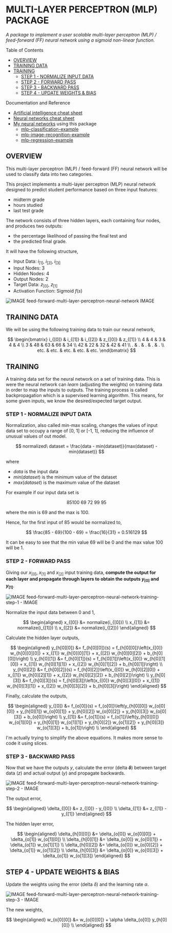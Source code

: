 # MULTI-LAYER PERCEPTRON (MLP) PACKAGE

  _A package to implement a user scalable multi-layer
  perceptron (MLP) / feed-forward (FF) neural network using a
  sigmoid non-linear function._

Table of Contents

* [OVERVIEW](https://github.com/JeffDeCola/my-neural-networks/tree/main/multi-layer-perceptron-scalable#overview)
* [TRAINING DATA](https://github.com/JeffDeCola/my-neural-networks/tree/main/multi-layer-perceptron-scalable#training-data)
* [TRAINING](https://github.com/JeffDeCola/my-neural-networks/tree/main/multi-layer-perceptron-scalable#training)
  * [STEP 1 - NORMALIZE INPUT DATA](https://github.com/JeffDeCola/my-neural-networks/tree/main/multi-layer-perceptron-scalable#step-1---normalize-input-data)
  * [STEP 2 - FORWARD PASS](https://github.com/JeffDeCola/my-neural-networks/tree/main/multi-layer-perceptron-scalable#step-2---forward-pass)
  * [STEP 3 - BACKWARD PASS](https://github.com/JeffDeCola/my-neural-networks/tree/main/multi-layer-perceptron-scalable#step-3---backward-pass)
  * [STEP 4 - UPDATE WEIGHTS & BIAS](https://github.com/JeffDeCola/my-neural-networks/tree/main/multi-layer-perceptron-scalable#step-4---update-weights--bias)

Documentation and Reference

* [Artificial intelligence cheat sheet](https://github.com/JeffDeCola/my-cheat-sheets/tree/master/software/development/software-architectures/artificial-intelligence/artificial-intelligence-cheat-sheet)
* [Neural networks cheat sheet](https://github.com/JeffDeCola/my-cheat-sheets/tree/master/software/development/software-architectures/artificial-intelligence/artificial-intelligence-cheat-sheet/neural-networks.md)
* [My neural networks](https://github.com/JeffDeCola/my-neural-networks/tree/main)
using this package
  * [mlp-classification-example](https://github.com/JeffDeCola/my-neural-networks/tree/main/mlp-classification-example)
  * [mlp-image-recognition-example](https://github.com/JeffDeCola/my-neural-networks/tree/main/mlp-regression-example)
  * [mlp-regression-example](https://github.com/JeffDeCola/my-neural-networks/tree/main/mlp-image-recognition-example)

## OVERVIEW

This multi-layer perceptron (MLP) / feed-forward (FF)
neural network will be used to classify data into two categories.

This project implements a multi-layer perceptron (MLP) neural network designed
to predict student performance based on three input features:

* midterm grade
* hours studied
* last test grade

The network consists of three hidden layers, each containing four nodes,
and produces two outputs:

* the percentage likelihood of passing the final test and
* the predicted final grade.

It will have the following structure,

* Input Data:  $i_{[1]}$, $i_{[2]}$, $i_{[3]}$
* Input Nodes: 3
* Hidden Nodes: 4
* Output Nodes: 2
* Target Data: $z_{[0]}$, $z_{[1]}$
* Activation Function: Sigmoid $f(s)$

![IMAGE feed-forward-multi-layer-perceptron-neural-network IMAGE](../docs/pics/feed-forward-multi-layer-perceptron-neural-network.svg)

## TRAINING DATA

We will be using the following training data to train our neural network,

$$
\begin{bmatrix}
i_{[0]} & i_{[1]} & i_{[2]} & z_{[0]} & z_{[1]} \\
4 & 4 & 3 & 4 & 4 \\
3 & 48 & 63 & 66 & 34 \\
42 & 22 & 32 & 42 & 41 \\
. & . & . & . & . \\
etc. & etc. & etc. & etc. & etc.
\end{bmatrix}
$$

## TRAINING

A training data set for the neural
network on a set of training data.
This is were the neural network can _learn_
(adjusting the weights) on training data
in order to map the inputs to outputs.
The training process is called backpropagation which is
a supervised learning algorithm. This means,
for some given inputs, we know the desired/expected target output.

### STEP 1 - NORMALIZE INPUT DATA

Normalization, also called min-max scaling, changes the values of
input data set to occupy a range of [0, 1] or [-1, 1],
reducing the influence of unusual values of out model.

$$
normalized\ dataset = \frac{data - min(dataset)}{max(dataset) - min(dataset)}
$$

where

* $data$ is the input data
* $min(dataset)$ is the minimum value of the dataset
* $max(dataset)$ is the maximum value of the dataset

For example if our input data set is

$$
{85 100\ 69\ 72\ 99\ 95}
$$

where the min is 69 and the max is 100.

Hence, for the first input of 85 would be normalized to,

$$
\frac{85 - 69}{100 - 69} = \frac{16}{31} = 0.516129
$$

It can be easy to see that the min value 69 will be 0 and 
the max value 100 will be 1.

### STEP 2 - FORWARD PASS

Giving our $x_{[0]}$, $x_{[1]}$ and $x_{[2]}$ input training data,
**compute the output for each layer and
propagate through layers to obtain the outputs
$y_{[0]}$ and $y_{[1]}$**.

![IMAGE feed-forward-multi-layer-perceptron-neural-network-training-step-1 - IMAGE](../docs/pics/feed-forward-multi-layer-perceptron-neural-network-training-step-1.svg)

Normalize the input data between 0 and 1,

$$
\begin{aligned}
x_{[0]} &= normalize(i_{[0]}) \\
x_{[1]} &= normalize(i_{[1]}) \\
x_{[2]} &= normalize(i_{[2]})
\end{aligned}
$$

Calculate the hidden layer outputs,

$$
\begin{aligned}
y_{h[0][0]} &= f_{h[0][0]}(s) = f_{h[0][0]}\left(x_{[0]} w_{h[0][0][0]} + x_{[1]} w_{h[0][0][1]} + x_{[2]} w_{h[0][0][2]} + b_{h[0][0]}\right) \\
y_{h[0][1]} &= f_{h[0][1]}(s) = f_{h[0][1]}\left(x_{[0]} w_{h[0][1][0]} + x_{[1]} w_{h[0][1][1]} + x_{[2]} w_{h[0][1][2]} + b_{h[0][1]}\right) \\
y_{h[0][2]} &= f_{h[0][2]}(s) = f_{h[0][2]}\left(x_{[0]} w_{h[0][2][0]} + x_{[1]} w_{h[0][2][1]} + x_{[2]} w_{h[0][2][2]} + b_{h[0][2]}\right) \\
y_{h[0][3]} &= f_{h[0][3]}(s) = f_{h[0][3]}\left(x_{[0]} w_{h[0][3][0]} + x_{[1]} w_{h[0][3][1]} + x_{[2]} w_{h[0][3][2]} + b_{h[0][3]}\right)
\end{aligned}
$$

Finally, calculate the outputs,

$$
\begin{aligned}
y_{[0]} &= f_{o[0]}(s) = f_{o[0]}\left(y_{h[0][0]} w_{o[0][0]} + y_{h[0][1]} w_{o[0][1]} + y_{h[0][2]} w_{o[0][2]} + y_{h[0][3]} w_{o[0][3]} + b_{o[0]}\right) \\
y_{[1]} &= f_{o[1]}(s) = f_{o[1]}\left(y_{h[0][0]} w_{o[1][0]} + y_{h[0][1]} w_{o[1][1]} + y_{h[0][2]} w_{o[1][2]} + y_{h[0][3]} w_{o[1][3]} + b_{o[1]}\right) \\
\end{aligned}
$$

I'm actually trying to simplify the above equations.
It makes more sense to code it using slices.

### STEP 3 - BACKWARD PASS

Now  that we have the outputs $y$, calculate the error (delta **$\delta$**)
between target data ($z$) and actual output ($y$)
and propagate backwards.

![IMAGE feed-forward-multi-layer-perceptron-neural-network-training-step-2 - IMAGE](../docs/pics/feed-forward-multi-layer-perceptron-neural-network-training-step-2.svg)

The output error,

$$
\begin{aligned}
\delta_{[0]} &= z_{[0]} - y_{[0]} \\
\delta_{[1]} &= z_{[1]} - y_{[1]}
\end{aligned}
$$

The hidden layer error,

$$
\begin{aligned}
\delta_{h[0][0]} &= \delta_{o[0]} w_{o[0][0]} + \delta_{o[1]} w_{o[1][0]} \\
\delta_{h[0][1]} &= \delta_{o[0]} w_{o[0][1]} + \delta_{o[1]} w_{o[1][1]} \\
\delta_{h[0][2]} &= \delta_{o[0]} w_{o[0][2]} + \delta_{o[1]} w_{o[1][2]} \\
\delta_{h[0][3]} &= \delta_{o[0]} w_{o[0][3]} + \delta_{o[1]} w_{o[1][3]}
\end{aligned}
$$

## STEP 4 - UPDATE WEIGHTS & BIAS

Update the weights using the error (delta $\delta$) and the learning rate $\alpha$.

![IMAGE feed-forward-multi-layer-perceptron-neural-network-training-step-3 - IMAGE](../docs/pics/feed-forward-multi-layer-perceptron-neural-network-training-step-3.svg)

The new weights,

$$
\begin{aligned}
w_{o[0][0]} &= w_{o[0][0]} + \alpha \delta_{o[0]} y_{h[0][0]} \\
\end{aligned}
$$
